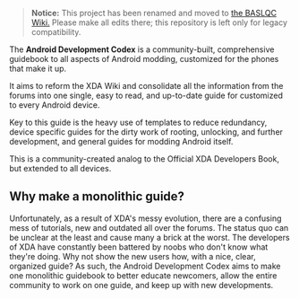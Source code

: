 > **Notice:** This project has been renamed and moved to [the BASLQC Wiki.](https://github.com/baslqc/baslqc/wiki) Please make all edits there; this repository is left only for legacy compatibility.

The **Android Development Codex** is a community-built, comprehensive guidebook to all aspects of Android modding, customized for the phones that make it up. 

It aims to reform the XDA Wiki and consolidate all the information from the forums into one single, easy to read, and up-to-date guide for customized to every Android device. 

Key to this guide is the heavy use of templates to reduce redundancy, device specific guides for the dirty work of rooting, unlocking, and further development, and general guides for modding Android itself.

This is a community-created analog to the Official XDA Developers Book, but extended to all devices.

## Why make a monolithic guide?

Unfortunately, as a result of XDA's messy evolution, there are a confusing mess of tutorials, new and outdated all over the forums. The status quo can be unclear at the least and cause many a brick at the worst. The developers of XDA have constantly been battered by noobs who don't know what they're doing. Why not show the new users how, with a nice, clear, organized guide? As such, the Android Development Codex aims to make one monolithic guidebook to better educate newcomers, allow the entire community to work on one guide, and keep up with new developments.
